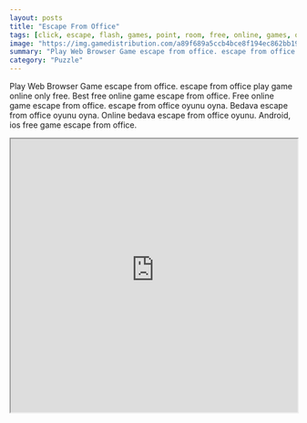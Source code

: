 ```yaml
---
layout: posts
title: "Escape From Office"
tags: [click, escape, flash, games, point, room, free, online, games, oyna, game, free, games, play, play, games]
image: "https://img.gamedistribution.com/a89f689a5ccb4bce8f194ec862bb1948.jpg"
summary: "Play Web Browser Game escape from office. escape from office play game online only free. Best free online game escape from office. Free online game escape from office. escape from office oyunu oyna. Bedava escape from office oyunu oyna. Online bedava escape from office oyunu. Android, ios free game escape from office."
category: "Puzzle"
---
```


Play Web Browser Game escape from office. escape from office play game online only free. Best free online game escape from office. Free online game escape from office. escape from office oyunu oyna. Bedava escape from office oyunu oyna. Online bedava escape from office oyunu. Android, ios free game escape from office.

<iframe width="100%" height="480px;" src="https://flash.gamedistribution.com?game=a89f689a5ccb4bce8f194ec862bb1948"></iframe>